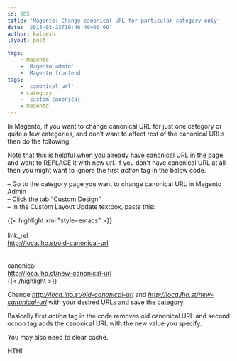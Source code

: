 ```yaml
---
id: 985
title: 'Magento: Change canonical URL for particular category only'
date: '2015-03-23T18:46:40+00:00'
author: kalpesh
layout: post

tags:
    - Magento
    - 'Magento admin'
    - 'Magento frontend'
tags:
    - 'canonical url'
    - category
    - 'custom canonical'
    - magento
---
```


In Magento, if you want to change canonical URL for just one category or quite a few categories, and don’t want to affect rest of the canonical URLs then do the following.

Note that this is helpful when you already have canonical URL in the page and want to REPLACE it with new url. If you don’t have canonical URL at all then you might want to ignore the first *action* tag in the below code.

– Go to the category page you want to change canonical URL in Magento Admin  
– Click the tab “Custom Design”  
– In the Custom Layout Update textbox, paste this:

{{< highlight xml "style=emacs" >}}<reference name="head">  
 <action block="head" method="removeItem">  
 <item>link_rel</item>  
 <name>http://loca.lho.st/old-canonical-url</name>  
 </action>  
 <action method="addLinkRel" translate="title">  
 <rel>canonical</rel>  
 <href>http://loca.lho.st/new-canonical-url</href> </action>  
</reference>{{< /highlight >}}

Change *http://loca.lho.st/old-canonical-url* and *http://loca.lho.st/new-canonical-url* with your desired URLs and save the category.

Basically first *action* tag in the code removes old canonical URL and second *action* tag adds the canonical URL with the new value you specify.

You may also need to clear cache.

HTH!
